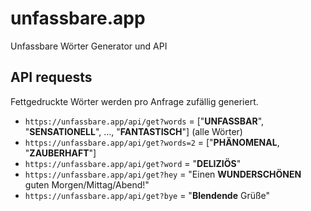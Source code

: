 # unfassbare.app
Unfassbare Wörter Generator und API

## API requests
Fettgedruckte Wörter werden pro Anfrage zufällig generiert.
- `https://unfassbare.app/api/get?words` = ["**UNFASSBAR**", "**SENSATIONELL**", ..., "**FANTASTISCH**"] (alle Wörter)
- `https://unfassbare.app/api/get?words=2` = ["**PHÄNOMENAL**, "**ZAUBERHAFT**"]
- `https://unfassbare.app/api/get?word` = "**DELIZIÖS**"
- `https://unfassbare.app/api/get?hey` = "Einen **WUNDERSCHÖNEN** guten Morgen/Mittag/Abend!"
- `https://unfassbare.app/api/get?bye` = "**Blendende** Grüße"

